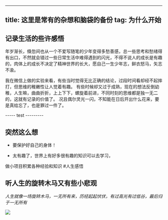
---
title: 这里是常有的杂想和脑袋的备份
tag: 为什么开始
---
## 记录生活的些许感悟

年岁渐长，倏忽间也从一个不爱写随笔的少年变得多愁善感，总一些思考和愁绪得有出口，不然就会错过一些日常生活中难得遇到的闪光，不得不说人的成长是有趣的，肉体上的成长不决定了精神世界的长大，愿自己一生少年志，鲜衣怒马，矢志不渝。

我在微信上做的实验来看，有些当时觉得无比正确的结论，过段时间看却经不起摔打，但思维的稚嫩性让人觉着有趣。 有些时候却又过于成熟，现在的想法反倒幼稚，人生嘛，曲曲折折，上上下下，螺旋着前进，不同时刻的思维都是独一无二的，这就有记录的价值了。 况且偶尔灵光一闪，不知能在日后开出什么花来，要是真给忘了，也是罪过一件了。

----- test ---------

## 突然这么想

- 要保护好自己的身体！

- 太有趣了，世界上有好多很有趣的知识可以去学习，

做小项目积累各种经验和知识 #人生感悟

## 听人生的旋转木马又有些小悲观

*人生就像一场旋转木马，一无所有来，历经起起伏伏，有过高光有过低谷，最后归于一无所有*

<img src="/images/Rotating_Trojan.jpeg"></img>